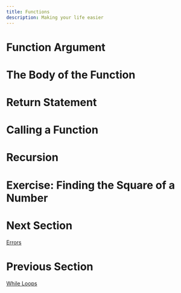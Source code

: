 ```yaml
---
title: Functions
description: Making your life easier
---
```


# Function Argument

# The Body of the Function

# Return Statement

# Calling a Function

# Recursion

# Exercise: Finding the Square of a Number

# Next Section
[Errors](9-errors.md)

# Previous Section
[While Loops](7-while.md)